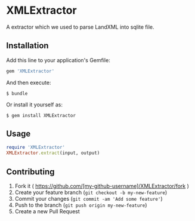 # XMLExtractor

A extractor which we used to parse LandXML into sqlite file.

## Installation

Add this line to your application's Gemfile:

```ruby
gem 'XMLExtractor'
```

And then execute:

    $ bundle

Or install it yourself as:

    $ gem install XMLExtractor

## Usage

```ruby
require 'XMLExtractor'
XMLExtractor.extract(input, output)
```

## Contributing

1. Fork it ( https://github.com/[my-github-username]/XMLExtractor/fork )
2. Create your feature branch (`git checkout -b my-new-feature`)
3. Commit your changes (`git commit -am 'Add some feature'`)
4. Push to the branch (`git push origin my-new-feature`)
5. Create a new Pull Request
